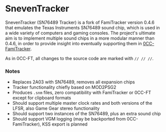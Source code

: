 # SnevenTracker

SnevenTracker (SN76489 Tracker) is a fork of FamiTracker version 0.4.6 that
emulates the Texas Instruments SN76489 sound chip, which is used in a wide
variety of computers and gaming consoles. The project's ultimate aim is to
implement multiple sound chips in a more modular manner than 0.4.6, in order to
provide insight into eventually supporting them in
[0CC-FamiTracker](https://github.com/HertzDevil/0CC-FamiTracker).

As in 0CC-FT, all changes to the source code are marked with `// // //`.

### Notes

- Replaces 2A03 with SN76489, removes all expansion chips
- Tracker functionality chiefly based on MOD2PSG2
- Produces `.snm` files, zero compatibility with FamiTracker or 0CC-FT except
  for clipboard formats
- Should support multiple master clock rates and both versions of the LFSR,
  also Game Gear stereo functionality
- Should support two instances of the SN76489, plus an extra sound chip
- Should support VGM logging (may be backported from 0CC-FamiTracker), KSS
  export is planned
